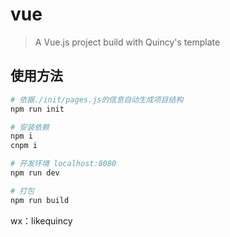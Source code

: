 # vue

> A Vue.js project build with Quincy's template


## 使用方法

``` bash
# 依据./init/pages.js的信息自动生成项目结构
npm run init

# 安装依赖
npm i 
cnpm i

# 开发环境 localhost:8080
npm run dev

# 打包
npm run build

```

wx：likequincy